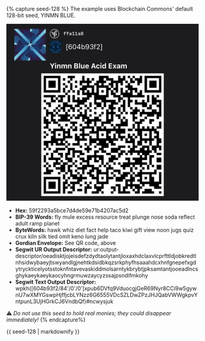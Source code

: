 {% capture seed-128 %}
The example uses Blockchain Commons' default 128-bit seed, YINMN BLUE.

![](/assets/images/seed-128.jpg)

* **Hex:** 59f2293a5bce7d4de59e71b4207ac5d2
* **BIP-39 Words:** fly mule excess resource treat plunge nose soda reflect adult ramp planet
* **ByteWords:** hawk whiz diet fact help taco kiwi gift view noon jugs quiz crux kiln silk tied omit keno lung jade
* **Gordian Envelope:** See QR code, above
* **Segwit UR Output Descriptor:** ur:output-descriptor/oeadisktjojeisdefzdydtaolytantjloxaxhdclaxvlcprfttldjobkredtlnhsidwybaeyjtswyandlgjnehtkdsidbkqzsrkphyfhsaaahdcxhnfgnepefxgdytryckticelyotsstoknfntavevaskiddmolsarntykbrybtjpksamtantjooeadlncsghykaeykaeykaocyhngrmuwzaycyzssajpsndifmkohy
* **Segwit Text Output Descriptor:** wpkh([604b93f2/84'/0'/0']xpub6DVfq9VduocgjGeR69Nyr8CCi9w5gywnU7wXMYGswpHjffjcbLYNzz6G6555VDcSZLDwZPzJHJQabVWWgkpvYntpunL3UjHGrkCJ6VndbQf)#ncwysjuk

:warning: _Do not use this seed to hold real monies; they could
disappear immediately!_
{% endcapture%}

<div class="notice--info">{{ seed-128 | markdownify }}</div>

